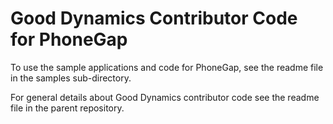Good Dynamics Contributor Code for PhoneGap
======================================
To use the sample applications and code for PhoneGap, see the readme file in the
samples sub-directory.

For general details about Good Dynamics contributor code see the readme file in
the parent repository.
